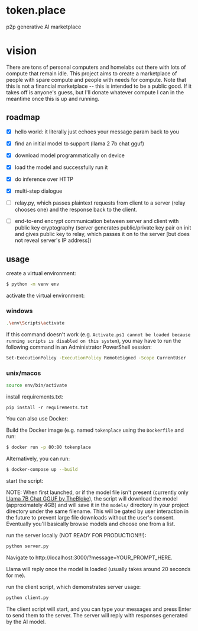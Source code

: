 # token.place
p2p generative AI marketplace

# vision
There are tons of personal computers and homelabs out there with lots of compute that remain idle. This project aims to create a marketplace of people with spare compute and people with needs for compute. Note that this is not a financial marketplace -- this is intended to be a public good. If it takes off is anyone's guess, but I'll donate whatever compute I can in the meantime once this is up and running.

## roadmap

- [x] hello world: it literally just echoes your message param back to you
- [x] find an initial model to support (llama 2 7b chat gguf)
- [x] download model programmatically on device
- [x] load the model and successfully run it
- [x] do inference over HTTP
- [x] multi-step dialogue
- [ ] relay.py, which passes plaintext requests from client to a server (relay chooses one) and the response back to the client.
- [ ] end-to-end encrypt communication between server and client with public key cryptography (server generates public/private key pair on init and gives public key to relay, which passes it on to the server [but does not reveal server's IP address])


## usage

create a virtual environment:

```sh
$ python -m venv env
```

activate the virtual environment:

### windows

```sh
.\env\Scripts\activate
```

If this command doesn't work (e.g. `Activate.ps1 cannot be loaded because running scripts is disabled on this system`), you may have to run the following command in an Administrator PowerShell session:

```sh
Set-ExecutionPolicy -ExecutionPolicy RemoteSigned -Scope CurrentUser
```

### unix/macos

```sh
source env/bin/activate
```

install requirements.txt:

```
pip install -r requirements.txt
```

You can also use Docker:

Build the Docker image (e.g. named `tokenplace` using the `Dockerfile` and run:

```sh
$ docker run -p 80:80 tokenplace
```

Alternatively, you can run:

```sh
$ docker-compose up --build
```

start the script:

NOTE: When first launched, or if the model file isn't present (currently only [Llama 7B Chat GGUF by TheBloke](https://huggingface.co/TheBloke/Llama-2-7B-Chat-GGUF)), the script will download the model (approximately 4GB) and will save it in the `models/` directory in your project directory under the same filename. This will be gated by user interaction in the future to prevent large file downloads without the user's consent. Eventually you'll basically browse models and choose one from a list.

run the server locally (NOT READY FOR PRODUCTION!!!):

```sh
python server.py
```

Navigate to http://localhost:3000/?message=YOUR_PROMPT_HERE.

Llama will reply once the model is loaded (usually takes around 20 seconds for me).

run the client script, which demonstrates server usage:

```sh
python client.py
```

The client script will start, and you can type your messages and press Enter to send them to the server. The server will reply with responses generated by the AI model.